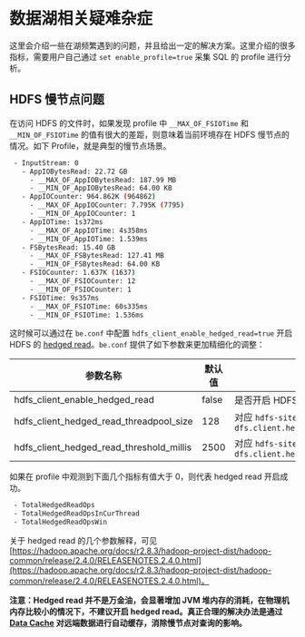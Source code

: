 # 数据湖相关疑难杂症

这里会介绍一些在湖频繁遇到的问题，并且给出一定的解决方案。这里介绍的很多指标，需要用户自己通过 `set enable_profile=true` 采集 SQL 的 profile 进行分析。

## HDFS 慢节点问题

在访问 HDFS 的文件时，如果发现 profile 中 `__MAX_OF_FSIOTime` 和 `__MIN_OF_FSIOTime` 的值有很大的差距，则意味着当前环境存在 HDFS 慢节点的情况。如下 Profile，就是典型的慢节点场景。

```bash
 - InputStream: 0
   - AppIOBytesRead: 22.72 GB
     - __MAX_OF_AppIOBytesRead: 187.99 MB
     - __MIN_OF_AppIOBytesRead: 64.00 KB
   - AppIOCounter: 964.862K (964862)
     - __MAX_OF_AppIOCounter: 7.795K (7795)
     - __MIN_OF_AppIOCounter: 1
   - AppIOTime: 1s372ms
     - __MAX_OF_AppIOTime: 4s358ms
     - __MIN_OF_AppIOTime: 1.539ms
   - FSBytesRead: 15.40 GB
     - __MAX_OF_FSBytesRead: 127.41 MB
     - __MIN_OF_FSBytesRead: 64.00 KB
   - FSIOCounter: 1.637K (1637)
     - __MAX_OF_FSIOCounter: 12
     - __MIN_OF_FSIOCounter: 1
   - FSIOTime: 9s357ms
     - __MAX_OF_FSIOTime: 60s335ms
     - __MIN_OF_FSIOTime: 1.536ms
```

这时候可以通过在 `be.conf` 中配置 `hdfs_client_enable_hedged_read=true` 开启 HDFS 的 [hedged read](https://issues.apache.org/jira/browse/HDFS-5776)。`be.conf` 提供了如下参数来更加精细化的调整：

| 参数名称                                 | 默认值 | 备注                                                         |
| ---------------------------------------- | ------ | ------------------------------------------------------------ |
| hdfs_client_enable_hedged_read           | false  | 是否开启 HDFS hedged read                                    |
| hdfs_client_hedged_read_threadpool_size  | 128    | 对应 `hdfs-site.xml` 中的 `dfs.client.hedged.read.threadpool.size` |
| hdfs_client_hedged_read_threshold_millis | 2500   | 对应  `hdfs-site.xml` 中的 `dfs.client.hedged.read.threshold.millis` |

如果在 profile 中观测到下面几个指标有值大于 0，则代表 hedged read 开启成功。

```bash
 - TotalHedgedReadOps
 - TotalHedgedReadOpsInCurThread
 - TotalHedgedReadOpsWin
```

关于 hedged read 的几个参数解释，可见 [https://hadoop.apache.org/docs/r2.8.3/hadoop-project-dist/hadoop-common/release/2.4.0/RELEASENOTES.2.4.0.html](https://hadoop.apache.org/docs/r2.8.3/hadoop-project-dist/hadoop-common/release/2.4.0/RELEASENOTES.2.4.0.html)。

**注意：Hedged read 并不是万金油，会显著增加 JVM 堆内存的消耗，在物理机内存比较小的情况下，不建议开启 hedged read。真正合理的解决办法是通过 [Data Cache](/data_source/data_cache.md) 对远端数据进行自动缓存，消除慢节点对查询的影响。**
